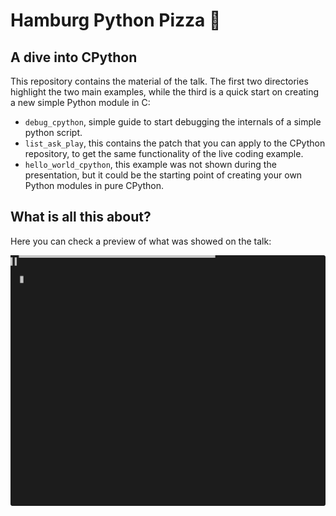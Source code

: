 # Hamburg Python Pizza :snake:

## A dive into CPython

This repository contains the material of the talk.
The first two directories highlight the two main examples,
while the third is a quick start on creating a new simple Python module
in C:

* `debug_cpython`, simple guide to start debugging the internals of a simple
  python script.
* `list_ask_play`, this contains the patch that you can apply to the CPython
  repository, to get the same functionality of the live coding example.
* `hello_world_cpython`, this example was not shown during the presentation,
  but it could be the starting point of creating your own Python modules in
  pure CPython.

## What is all this about?

Here you can check a preview of what was showed on the talk:

![Preview](preview.svg)
